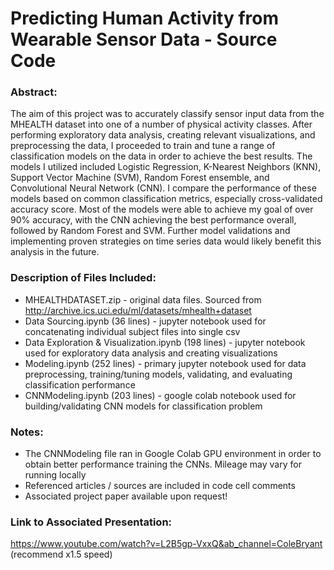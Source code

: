 # Predicting Human Activity from Wearable Sensor Data - Source Code

### Abstract:

The aim of this project was to accurately classify sensor input data from the MHEALTH dataset into one of a number of physical activity classes. After performing exploratory data analysis, creating relevant visualizations, and preprocessing the data, I proceeded to train and tune a range of classification models on the data in order to achieve the best results. The models I utilized included Logistic Regression, K-Nearest Neighbors (KNN), Support Vector Machine (SVM), Random Forest ensemble, and Convolutional Neural Network (CNN). I compare the performance of these models based on common classification metrics, especially cross-validated accuracy score. Most of the models were able to achieve my goal of over 90% accuracy, with the CNN achieving the best performance overall, followed by Random Forest and SVM. Further model validations and implementing proven strategies on time series data would likely benefit this analysis in the future.

### Description of Files Included:

* MHEALTHDATASET.zip - original data files. Sourced from http://archive.ics.uci.edu/ml/datasets/mhealth+dataset
* Data Sourcing.ipynb (36 lines) - jupyter notebook used for concatenating individual subject files into single csv
* Data Exploration & Visualization.ipynb (198 lines) - jupyter notebook used for exploratory data analysis and creating visualizations
* Modeling.ipynb (252 lines) - primary jupyter notebook used for data preprocessing, training/tuning models, validating, and evaluating classification performance
* CNNModeling.ipynb (203 lines) - google colab notebook used for building/validating CNN models for classification problem

### Notes:

* The CNNModeling file ran in Google Colab GPU environment in order to obtain better performance training the CNNs. Mileage may vary for running locally
* Referenced articles / sources are included in code cell comments
* Associated project paper available upon request!

### Link to Associated Presentation:

https://www.youtube.com/watch?v=L2B5gp-VxxQ&ab_channel=ColeBryant
(recommend x1.5 speed)
